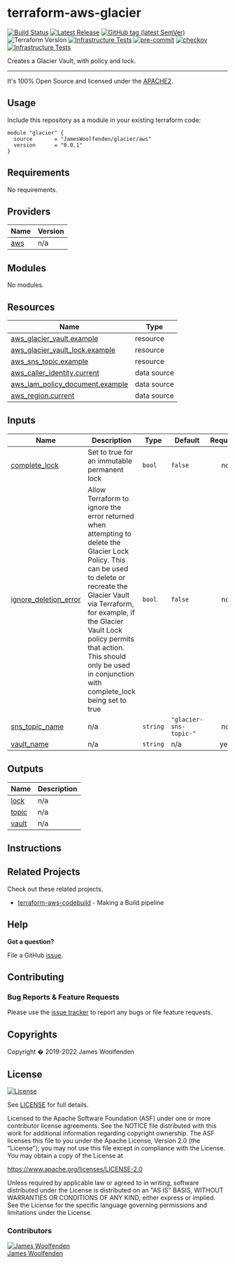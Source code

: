 # terraform-aws-glacier

[![Build Status](https://github.com/JamesWoolfenden/terraform-aws-glacier/workflows/Verify%20and%20Bump/badge.svg?branch=master)](https://github.com/JamesWoolfenden/terraform-aws-glacier)
[![Latest Release](https://img.shields.io/github/release/JamesWoolfenden/terraform-aws-glacier.svg)](https://github.com/JamesWoolfenden/terraform-aws-glacier/releases/latest)
[![GitHub tag (latest SemVer)](https://img.shields.io/github/tag/JamesWoolfenden/terraform-aws-glacier.svg?label=latest)](https://github.com/JamesWoolfenden/terraform-aws-glacier/releases/latest)
![Terraform Version](https://img.shields.io/badge/tf-%3E%3D0.14.0-blue.svg)
[![Infrastructure Tests](https://www.bridgecrew.cloud/badges/github/JamesWoolfenden/terraform-aws-glacier/cis_aws)](https://www.bridgecrew.cloud/link/badge?vcs=github&fullRepo=JamesWoolfenden%2Fterraform-aws-glacier&benchmark=CIS+AWS+V1.2)
[![pre-commit](https://img.shields.io/badge/pre--commit-enabled-brightgreen?logo=pre-commit&logoColor=white)](https://github.com/pre-commit/pre-commit)
[![checkov](https://img.shields.io/badge/checkov-verified-brightgreen)](https://www.checkov.io/)
[![Infrastructure Tests](https://www.bridgecrew.cloud/badges/github/jameswoolfenden/terraform-aws-glacier/general)](https://www.bridgecrew.cloud/link/badge?vcs=github&fullRepo=JamesWoolfenden%2Fterraform-aws-glacier&benchmark=INFRASTRUCTURE+SECURITY)

Creates a Glacier Vault, with policy and lock.

---

It's 100% Open Source and licensed under the [APACHE2](LICENSE).

## Usage

Include this repository as a module in your existing terraform code:

```hcl
module "glacier" {
  source       = "JamesWoolfenden/glacier/aws"
  version      = "0.0.1"
}
```

<!-- BEGINNING OF PRE-COMMIT-TERRAFORM DOCS HOOK -->

## Requirements

No requirements.

## Providers

| Name                                             | Version |
| ------------------------------------------------ | ------- |
| <a name="provider_aws"></a> [aws](#provider_aws) | n/a     |

## Modules

No modules.

## Resources

| Name                                                                                                                                  | Type        |
| ------------------------------------------------------------------------------------------------------------------------------------- | ----------- |
| [aws_glacier_vault.example](https://registry.terraform.io/providers/hashicorp/aws/latest/docs/resources/glacier_vault)                | resource    |
| [aws_glacier_vault_lock.example](https://registry.terraform.io/providers/hashicorp/aws/latest/docs/resources/glacier_vault_lock)      | resource    |
| [aws_sns_topic.example](https://registry.terraform.io/providers/hashicorp/aws/latest/docs/resources/sns_topic)                        | resource    |
| [aws_caller_identity.current](https://registry.terraform.io/providers/hashicorp/aws/latest/docs/data-sources/caller_identity)         | data source |
| [aws_iam_policy_document.example](https://registry.terraform.io/providers/hashicorp/aws/latest/docs/data-sources/iam_policy_document) | data source |
| [aws_region.current](https://registry.terraform.io/providers/hashicorp/aws/latest/docs/data-sources/region)                           | data source |

## Inputs

| Name                                                                                             | Description                                                                                                                                                                                                                                                                                                             | Type     | Default                | Required |
| ------------------------------------------------------------------------------------------------ | ----------------------------------------------------------------------------------------------------------------------------------------------------------------------------------------------------------------------------------------------------------------------------------------------------------------------- | -------- | ---------------------- | :------: |
| <a name="input_complete_lock"></a> [complete_lock](#input_complete_lock)                         | Set to true for an immutable permanent lock                                                                                                                                                                                                                                                                             | `bool`   | `false`                |    no    |
| <a name="input_ignore_deletion_error"></a> [ignore_deletion_error](#input_ignore_deletion_error) | Allow Terraform to ignore the error returned when attempting to delete the Glacier Lock Policy. This can be used to delete or recreate the Glacier Vault via Terraform, for example, if the Glacier Vault Lock policy permits that action. This should only be used in conjunction with complete_lock being set to true | `bool`   | `false`                |    no    |
| <a name="input_sns_topic_name"></a> [sns_topic_name](#input_sns_topic_name)                      | n/a                                                                                                                                                                                                                                                                                                                     | `string` | `"glacier-sns-topic-"` |    no    |
| <a name="input_vault_name"></a> [vault_name](#input_vault_name)                                  | n/a                                                                                                                                                                                                                                                                                                                     | `string` | n/a                    |   yes    |

## Outputs

| Name                                               | Description |
| -------------------------------------------------- | ----------- |
| <a name="output_lock"></a> [lock](#output_lock)    | n/a         |
| <a name="output_topic"></a> [topic](#output_topic) | n/a         |
| <a name="output_vault"></a> [vault](#output_vault) | n/a         |

<!-- END OF PRE-COMMIT-TERRAFORM DOCS HOOK -->

## Instructions

## Related Projects

Check out these related projects.

- [terraform-aws-codebuild](https://github.com/jameswoolfenden/terraform-aws-codebuild) - Making a Build pipeline

## Help

**Got a question?**

File a GitHub [issue](https://github.com/jameswoolfenden/terraform-aws-glacier/issues).

## Contributing

### Bug Reports & Feature Requests

Please use the [issue tracker](https://github.com/jameswoolfenden/terraform-aws-glacier/issues) to report any bugs or file feature requests.

## Copyrights

Copyright � 2019-2022 James Woolfenden

## License

[![License](https://img.shields.io/badge/License-Apache%202.0-blue.svg)](https://opensource.org/licenses/Apache-2.0)

See [LICENSE](LICENSE) for full details.

Licensed to the Apache Software Foundation (ASF) under one
or more contributor license agreements. See the NOTICE file
distributed with this work for additional information
regarding copyright ownership. The ASF licenses this file
to you under the Apache License, Version 2.0 (the
"License"); you may not use this file except in compliance
with the License. You may obtain a copy of the License at

<https://www.apache.org/licenses/LICENSE-2.0>

Unless required by applicable law or agreed to in writing,
software distributed under the License is distributed on an
"AS IS" BASIS, WITHOUT WARRANTIES OR CONDITIONS OF ANY
KIND, either express or implied. See the License for the
specific language governing permissions and limitations
under the License.

### Contributors

[![James Woolfenden][jameswoolfenden_avatar]][jameswoolfenden_homepage]<br/>[James Woolfenden][jameswoolfenden_homepage]

[jameswoolfenden_homepage]: https://github.com/jameswoolfenden
[jameswoolfenden_avatar]: https://github.com/jameswoolfenden.png?size=150
[github]: https://github.com/jameswoolfenden
[linkedin]: https://www.linkedin.com/in/jameswoolfenden/
[twitter]: https://twitter.com/JimWoolfenden
[share_twitter]: https://twitter.com/intent/tweet/?text=terraform-aws-glacier&url=https://github.com/jameswoolfenden/terraform-aws-glacier
[share_linkedin]: https://www.linkedin.com/shareArticle?mini=true&title=terraform-aws-glacier&url=https://github.com/jameswoolfenden/terraform-aws-glacier
[share_reddit]: https://reddit.com/submit/?url=https://github.com/jameswoolfenden/terraform-aws-glacier
[share_facebook]: https://facebook.com/sharer/sharer.php?u=https://github.com/jameswoolfenden/terraform-aws-glacier
[share_email]: mailto:?subject=terraform-aws-glacier&body=https://github.com/jameswoolfenden/terraform-aws-glacier
